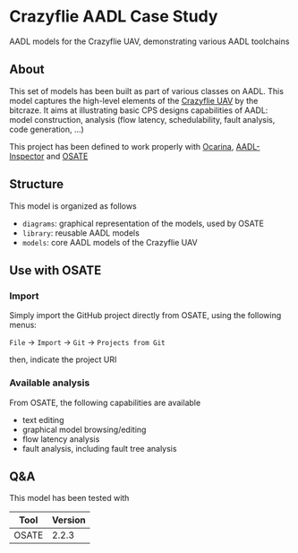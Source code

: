 # Crazyflie AADL Case Study

AADL models for the Crazyflie UAV, demonstrating various AADL toolchains

## About

This set of models has been built as part of various classes on
AADL. 
This model captures the high-level elements of the [Crazyflie
UAV](https://www.bitcraze.io) by the bitcraze. It aims at illustrating basic CPS designs capabilities of AADL: model construction, analysis (flow latency, schedulability, fault analysis, code generation, ...)

This project has been defined to work properly with [Ocarina](https://github.com/OpenAADL/ocarina), [AADL-Inspector](http://www.ellidiss.com/products/aadl-inspector/) and [OSATE](http://osate.org)

## Structure

This model is organized as follows
- `diagrams`: graphical representation of the models, used by OSATE
- `library`: reusable AADL models
- `models`: core AADL models of the Crazyflie UAV

## Use with OSATE

### Import

Simply import the GitHub project directly from OSATE, using the following menus:

  `File` -> `Import` -> `Git` -> `Projects from Git`

then, indicate the project URI

### Available analysis

From OSATE, the following capabilities are available
- text editing
- graphical model browsing/editing
- flow latency analysis
- fault analysis, including fault tree analysis

## Q&A

This model has been tested with

|Tool   | Version |
|-------|---------|
| OSATE | 2.2.3   | 
